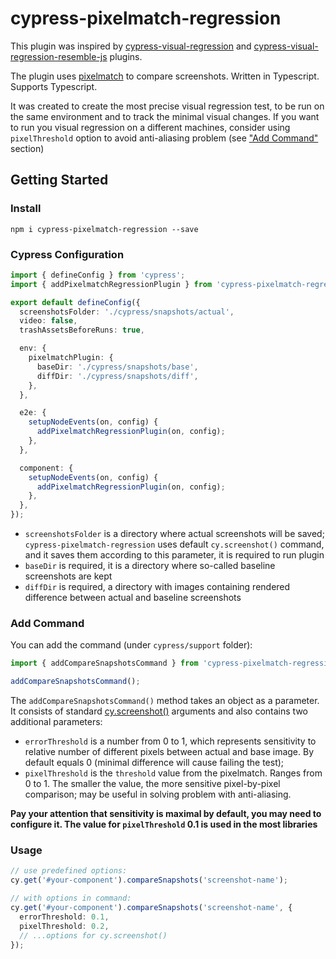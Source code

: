 # cypress-pixelmatch-regression

This plugin was inspired by [cypress-visual-regression](https://github.com/cypress-visual-regression/cypress-visual-regression) and [cypress-visual-regression-resemble-js](https://github.com/Andremoniy/cypress-visual-regression-resemble-js) plugins.

The plugin uses [pixelmatch](https://github.com/mapbox/pixelmatch) to compare screenshots. Written in Typescript. Supports Typescript.

It was created to create the most precise visual regression test, to be run on the same environment and to track the minimal visual changes. If you want to run you visual regression on a different machines, consider using `pixelThreshold` option to avoid anti-aliasing problem (see ["Add Command"](#add-command) section)

## Getting Started

### Install

```shell
npm i cypress-pixelmatch-regression --save
```

### Cypress Configuration

```ts
import { defineConfig } from 'cypress';
import { addPixelmatchRegressionPlugin } from 'cypress-pixelmatch-regression/plugin';

export default defineConfig({
  screenshotsFolder: './cypress/snapshots/actual',
  video: false,
  trashAssetsBeforeRuns: true,

  env: {
    pixelmatchPlugin: {
      baseDir: './cypress/snapshots/base',
      diffDir: './cypress/snapshots/diff',
    },
  },

  e2e: {
    setupNodeEvents(on, config) {
      addPixelmatchRegressionPlugin(on, config);
    },
  },

  component: {
    setupNodeEvents(on, config) {
      addPixelmatchRegressionPlugin(on, config);
    },
  },
});
```

- `screenshotsFolder` is a directory where actual screenshots will be saved; `cypress-pixelmatch-regression` uses default `cy.screenshot()` command, and it saves them according to this parameter, it is required to run plugin
- `baseDir` is required, it is a directory where so-called baseline screenshots are kept
- `diffDir` is required, a directory with images containing rendered difference between actual and baseline screenshots

### Add Command

You can add the command (under `cypress/support` folder):

```ts
import { addCompareSnapshotsCommand } from 'cypress-pixelmatch-regression/command';

addCompareSnapshotsCommand();
```

The `addCompareSnapshotsCommand()` method takes an object as a parameter. It consists of standard [cy.screenshot()](https://docs.cypress.io/api/commands/screenshot#Arguments) arguments and also contains two additional parameters:

- `errorThreshold` is a number from 0 to 1, which represents sensitivity to relative number of different pixels between actual and base image. By default equals 0 (minimal difference will cause failing the test);
- `pixelThreshold` is the `threshold` value from the pixelmatch. Ranges from 0 to 1. The smaller the value, the more sensitive pixel-by-pixel comparison; may be useful in solving problem with anti-aliasing.

**Pay your attention that sensitivity is maximal by default, you may need to configure it. The value for `pixelThreshold` 0.1 is used in the most libraries**


### Usage

```ts
// use predefined options:
cy.get('#your-component').compareSnapshots('screenshot-name');

// with options in command:
cy.get('#your-component').compareSnapshots('screenshot-name', {
  errorThreshold: 0.1,
  pixelThreshold: 0.2,
  // ...options for cy.screenshot()
});
```
